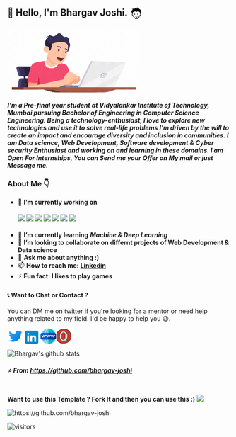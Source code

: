 ## 👋 Hello, I'm Bhargav Joshi. <img src="https://github.com/bhargav-joshi/bhargav-joshi/blob/master/Assets/boy.png" width="30px" align="center"> 
<img src="https://github.com/bhargav-joshi/bhargav-joshi/blob/master/Assets/programmer-crop.gif" width="300px">
<br>

***I'm a Pre-final year student at Vidyalankar Institute of Technology, Mumbai pursuing Bachelor of Engineering in Computer Science Engineering. Being a technology-enthusiast, I love to explore new technologies and use it to solve real-life problems I'm driven by the will to create an impact and encourage diversity and inclusion in communities.
I am Data science, Web Development, Software development & Cyber security Enthusiast and working on and learning in these domains.
I am Open For Internships, You can Send me your Offer on My mail or just Message me.***
<br>

### About Me 👇 
 
* 🔭 **I’m currently working on**
   ####      ![](https://img.shields.io/badge/Data%20Science-%7C-orange) ![](https://img.shields.io/badge/Machine%20Learning-%7C-blue) ![](https://img.shields.io/badge/Python-%7C-0%2C%2022%2C%20100) ![](https://img.shields.io/badge/Web%20Development-%7C-red) ![](https://img.shields.io/badge/Java-%7C-yellow) ![](https://img.shields.io/badge/C-%7C-blue)  ![](https://img.shields.io/badge/C++-%7C-yellowgreen)
* 🌱 **I’m currently learning** ***Machine & Deep Learning***
* 🤝 **I’m looking to collaborate on differnt projects of Web Development & Data science**
* 💬 **Ask me about anything :)** 
* 📫 **How to reach me: [Linkedin](https://www.linkedin.com/in/capturingeye/)**
* ⚡ **Fun fact: I likes to play games**


#### 📞 Want to Chat or Contact  ?

 You can DM me on twitter if you're looking for a mentor or need help anything related to my field. I'd be happy to help you 😃.

  <a href="https://twitter.com/Capturing_eye">
    <img align="left" alt="Bhargav Joshi | Twitter" width="35px" src="https://github.com/bhargav-joshi/bhargav-joshi/blob/master/Assets/twitter.svg" />
  </a>
  <a href="https://www.linkedin.com/in/capturingeye/">
    <img align="left" alt="Bhargav Joshi | Linkedin" width="40px" src="https://github.com/bhargav-joshi/bhargav-joshi/blob/master/Assets/linkedin.svg" />
  </a>
  <a href="http://ibhargavjoshi.com/">
    <img align="left" alt="Bhargav Joshi | Website" width="35px" src="https://github.com/bhargav-joshi/bhargav-joshi/blob/master/Assets/www.svg" />
  </a>
  <a href="https://www.quora.com/profile/Bhargav-Joshi-149">
    <img align="left" alt="Bhargav Joshi | Quora" width="35px" src="https://github.com/bhargav-joshi/bhargav-joshi/blob/master/Assets/quora.svg" />
  </a>
<br><br>

![Bhargav's github stats](https://github-readme-stats.vercel.app/api?username=bhargav-joshi)
<br>

##### ⭐️ *From https://github.com/bhargav-joshi* <br><br>

**Want to use this Template ? Fork It and then you can use this :)**
![](https://img.shields.io/github/followers/bhargav-joshi?label=bhargav-joshi&style=social)
<p align="left"> <img src="https://komarev.com/ghpvc/?username=bhargav-joshi" alt="https://github.com/bhargav-joshi"> </p>


![visitors](https://visitor-badge.glitch.me/badge?page_id=page.id)
